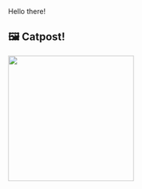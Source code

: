 Hello there!



## 🖼️ Catpost!

<sub>
    <img src="https://cdn2.thecatapi.com/images/4e5.gif" height="256">
</sub>

